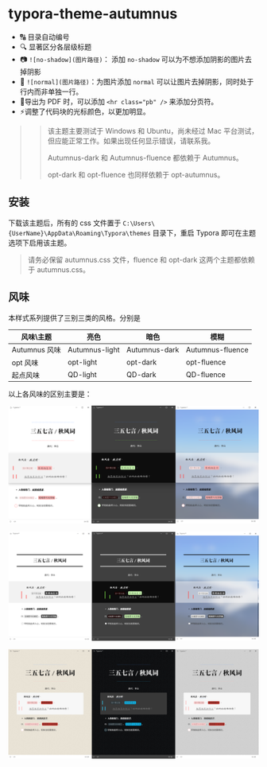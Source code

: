 # typora-theme-autumnus

+ 🔠 目录自动编号
+ 🔍 显著区分各层级标题
+ 📷 `![no-shadow](图片路径)`： 添加 `no-shadow` 可以为不想添加阴影的图片去掉阴影
+ 🎴 `![normal](图片路径)`：为图片添加 `normal` 可以让图片去掉阴影，同时处于行内而非单独一行。
+ 📖导出为 PDF 时，可以添加 `<hr class="pb" />` 来添加分页符。
+ ⚡调整了代码块的光标颜色，以更加明显。

> > 该主题主要测试于  Windows 和 Ubuntu，尚未经过 Mac 平台测试，但应能正常工作。如果出现任何显示错误，请联系我。
> >
> > Autumnus-dark 和 Autumnus-fluence 都依赖于 Autumnus。
> >
> > opt-dark 和 opt-fluence 也同样依赖于 opt-autumnus。
>

## 安装

下载该主题后，所有的 css 文件置于 `C:\Users\{UserName}\AppData\Roaming\Typora\themes` 目录下，重启 Typora 即可在主题选项下启用该主题。

> 请务必保留 autumnus.css 文件，fluence 和 opt-dark 这两个主题都依赖于 autumnus.css。

## 风味

本样式系列提供了三别三类的风格。分别是

| 风味\主题     | 亮色           | 暗色          | 模糊             |
| ------------- | -------------- | ------------- | ---------------- |
| Autumnus 风味 | Autumnus-light | Autumnus-dark | Autumnus-fluence |
| opt 风味      | opt-light      | opt-dark      | opt-fluence      |
| 起点风味      | QD-light       | QD-dark       | QD-fluence       |

以上各风味的区别主要是：

![100301130625_0autumnus](https://raw.githubusercontent.com/Soanguy/imgbak/master/img/review-autumnus.png)

![100301141696_0opta](https://raw.githubusercontent.com/Soanguy/imgbak/master/img/review-opta.png)

![100301150898_0qdl](https://raw.githubusercontent.com/Soanguy/imgbak/master/img/review-qdl.png)

